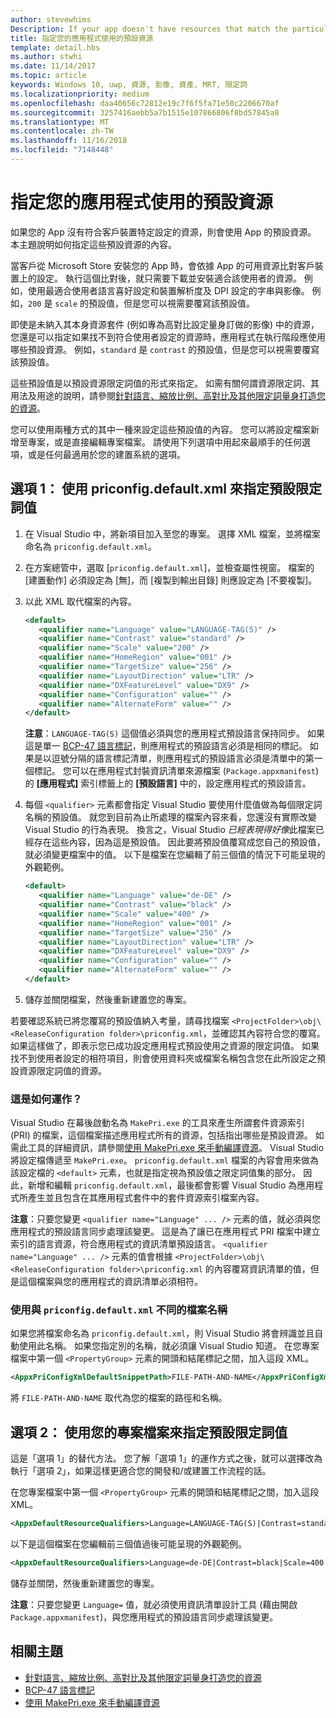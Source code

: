 ```yaml
---
author: stevewhims
Description: If your app doesn't have resources that match the particular settings of a customer device, then the app's default resources are used. This topic explains how to specify what those default resources are.
title: 指定您的應用程式使用的預設資源
template: detail.hbs
ms.author: stwhi
ms.date: 11/14/2017
ms.topic: article
keywords: Windows 10, uwp, 資源, 影像, 資產, MRT, 限定詞
ms.localizationpriority: medium
ms.openlocfilehash: daa40656c72812e19c7f6f5fa71e50c2206670af
ms.sourcegitcommit: 3257416aebb5a7b1515e107866806f8bd57845a8
ms.translationtype: MT
ms.contentlocale: zh-TW
ms.lasthandoff: 11/16/2018
ms.locfileid: "7148448"
---
```

# <a name="specify-the-default-resources-that-your-app-uses"></a>指定您的應用程式使用的預設資源

如果您的 App 沒有符合客戶裝置特定設定的資源，則會使用 App 的預設資源。 本主題說明如何指定這些預設資源的內容。

當客戶從 Microsoft Store 安裝您的 App 時，會依據 App 的可用資源比對客戶裝置上的設定。 執行這個比對後，就只需要下載並安裝適合該使用者的資源。 例如，使用最適合使用者語言喜好設定和裝置解析度及 DPI 設定的字串與影像。 例如，`200` 是 `scale` 的預設值，但是您可以視需要覆寫該預設值。

即使是未納入其本身資源套件 (例如專為高對比設定量身訂做的影像) 中的資源，您還是可以指定如果找不到符合使用者設定的資源時，應用程式在執行階段應使用哪些預設資源。 例如，`standard` 是 `contrast` 的預設值，但是您可以視需要覆寫該預設值。

這些預設值是以預設資源限定詞值的形式來指定。 如需有關何謂資源限定詞、其用法及用途的說明，請參閱[針對語言、縮放比例、高對比及其他限定詞量身打造您的資源](tailor-resources-lang-scale-contrast.md)。

您可以使用兩種方式的其中一種來設定這些預設值的內容。 您可以將設定檔案新增至專案，或是直接編輯專案檔案。 請使用下列選項中用起來最順手的任何選項，或是任何最適用於您的建置系統的選項。

## <a name="option-1-use-priconfigdefaultxml-to-specify-default-qualifier-values"></a>選項 1： 使用 priconfig.default.xml 來指定預設限定詞值

1. 在 Visual Studio 中，將新項目加入至您的專案。 選擇 XML 檔案，並將檔案命名為 `priconfig.default.xml`。
2. 在方案總管中，選取 [`priconfig.default.xml`]，並檢查屬性視窗。 檔案的 [建置動作] 必須設定為 [無]，而 [複製到輸出目錄] 則應設定為 [不要複製]。
3. 以此 XML 取代檔案的內容。
   ```xml
   <default>
      <qualifier name="Language" value="LANGUAGE-TAG(S)" />
      <qualifier name="Contrast" value="standard" />
      <qualifier name="Scale" value="200" />
      <qualifier name="HomeRegion" value="001" />
      <qualifier name="TargetSize" value="256" />
      <qualifier name="LayoutDirection" value="LTR" />
      <qualifier name="DXFeatureLevel" value="DX9" />
      <qualifier name="Configuration" value="" />
      <qualifier name="AlternateForm" value="" />
   </default>
   ```
   
   **注意**：`LANGUAGE-TAG(S)` 這個值必須與您的應用程式預設語言保持同步。 如果這是單一 [BCP-47 語言標記](http://go.microsoft.com/fwlink/p/?linkid=227302)，則應用程式的預設語言必須是相同的標記。 如果是以逗號分隔的語言標記清單，則應用程式的預設語言必須是清單中的第一個標記。 您可以在應用程式封裝資訊清單來源檔案 (`Package.appxmanifest`) 的 **\[應用程式\]** 索引標籤上的 **\[預設語言\]** 中的，設定應用程式的預設語言。

4. 每個 `<qualifier>` 元素都會指定 Visual Studio 要使用什麼值做為每個限定詞名稱的預設值。 就您到目前為止所處理的檔案內容來看，您還沒有實際改變 Visual Studio 的行為表現。 換言之，Visual Studio *已經表現得好像*此檔案已經存在這些內容，因為這是預設值。 因此要將預設值覆寫成您自己的預設值，就必須變更檔案中的值。 以下是檔案在您編輯了前三個值的情況下可能呈現的外觀範例。
   ```xml
   <default>
      <qualifier name="Language" value="de-DE" />
      <qualifier name="Contrast" value="black" />
      <qualifier name="Scale" value="400" />
      <qualifier name="HomeRegion" value="001" />
      <qualifier name="TargetSize" value="256" />
      <qualifier name="LayoutDirection" value="LTR" />
      <qualifier name="DXFeatureLevel" value="DX9" />
      <qualifier name="Configuration" value="" />
      <qualifier name="AlternateForm" value="" />
   </default>
   ```
5. 儲存並關閉檔案，然後重新建置您的專案。

若要確認系統已將您覆寫的預設值納入考量，請尋找檔案 `<ProjectFolder>\obj\<ReleaseConfiguration folder>\priconfig.xml`，並確認其內容符合您的覆寫。 如果這樣做了，即表示您已成功設定應用程式預設使用之資源的限定詞值。 如果找不到使用者設定的相符項目，則會使用資料夾或檔案名稱包含您在此所設定之預設資源限定詞值的資源。

### <a name="how-does-this-work"></a>這是如何運作？

Visual Studio 在幕後啟動名為 `MakePri.exe` 的工具來產生所謂套件資源索引 (PRI) 的檔案，這個檔案描述應用程式所有的資源，包括指出哪些是預設資源。 如需此工具的詳細資訊，請參閱[使用 MakePri.exe 來手動編譯資源](compile-resources-manually-with-makepri.md)。 Visual Studio 將設定檔傳遞至 `MakePri.exe`。 `priconfig.default.xml` 檔案的內容會用來做為該設定檔的 `<default>` 元素，也就是指定視為預設值之限定詞值集的部分。 因此，新增和編輯 `priconfig.default.xml`，最後都會影響 Visual Studio 為應用程式所產生並且包含在其應用程式套件中的套件資源索引檔案內容。

**注意**：只要您變更 `<qualifier name="Language" ... />` 元素的值，就必須與您應用程式的預設語言同步處理該變更。 這是為了讓已在應用程式 PRI 檔案中建立索引的語言資源，符合應用程式的資訊清單預設語言。 `<qualifier name="Language" ... />` 元素的值會根據 `<ProjectFolder>\obj\<ReleaseConfiguration folder>\priconfig.xml` 的內容覆寫資訊清單的值，但是這個檔案與您的應用程式的資訊清單必須相符。

### <a name="using-a-different-file-name-than-priconfigdefaultxml"></a>使用與 `priconfig.default.xml` 不同的檔案名稱

如果您將檔案命名為 `priconfig.default.xml`，則 Visual Studio 將會辨識並且自動使用此名稱。 如果您指定別的名稱，就必須讓 Visual Studio 知道。 在您專案檔案中第一個 `<PropertyGroup>` 元素的開頭和結尾標記之間，加入這段 XML。

```xml
<AppxPriConfigXmlDefaultSnippetPath>FILE-PATH-AND-NAME</AppxPriConfigXmlDefaultSnippetPath>
```

將 `FILE-PATH-AND-NAME` 取代為您的檔案的路徑和名稱。

## <a name="option-2-use-your-project-file-to-specify-default-qualifier-values"></a>選項 2： 使用您的專案檔案來指定預設限定詞值

這是「選項 1」的替代方法。 您了解「選項 1」的運作方式之後，就可以選擇改為執行「選項 2」，如果這樣更適合您的開發和/或建置工作流程的話。

在您專案檔案中第一個 `<PropertyGroup>` 元素的開頭和結尾標記之間，加入這段 XML。

```xml
<AppxDefaultResourceQualifiers>Language=LANGUAGE-TAG(S)|Contrast=standard|Scale=200|HomeRegion=001|TargetSize=256|LayoutDirection=LTR|DXFeatureLevel=DX9|Configuration=|AlternateForm=</AppxDefaultResourceQualifiers>
```

以下是這個檔案在您編輯前三個值過後可能呈現的外觀範例。

```xml
<AppxDefaultResourceQualifiers>Language=de-DE|Contrast=black|Scale=400|HomeRegion=001|TargetSize=256|LayoutDirection=LTR|DXFeatureLevel=DX9|Configuration=|AlternateForm=</AppxDefaultResourceQualifiers>
```

儲存並關閉，然後重新建置您的專案。

**注意**：只要您變更 `Language=` 值，就必須使用資訊清單設計工具 (藉由開啟 `Package.appxmanifest`)，與您應用程式的預設語言同步處理該變更。

## <a name="related-topics"></a>相關主題

* [針對語言、縮放比例、高對比及其他限定詞量身打造您的資源](tailor-resources-lang-scale-contrast.md)
* [BCP-47 語言標記](http://go.microsoft.com/fwlink/p/?linkid=227302)
* [使用 MakePri.exe 來手動編譯資源](compile-resources-manually-with-makepri.md)
